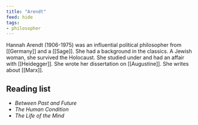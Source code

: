 ```yaml
---
title: "Arendt"
feed: hide
tags:
- philosopher
---
```


Hannah Arendt (1906-1975) was an influential political philosopher from [[Germany]] and a [[Sage]]. She had a background in the classics. A Jewish woman, she survived the Holocaust. She studied under and had an affair with [[Heidegger]]. She wrote her dissertation on [[Augustine]]. She writes about [[Marx]]. 

## Reading list

* _Between Past and Future_
* _The Human Condition_
* _The Life of the Mind_